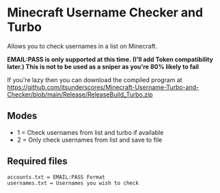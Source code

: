 # Minecraft Username Checker and Turbo

Allows you to check usernames in a list on Minecraft.

**EMAIL:PASS is only supported at this time. (I'll add Token compatibility later.)
This is not to be used as a sniper as you're 80% likely to fail**

If you're lazy then you can download the compiled program at
https://github.com/itsunderscores/Minecraft-Username-Turbo-and-Checker/blob/main/Release/ReleaseBuild_Turbo.zip

## Modes
- 1 = Check usernames from list and turbo if available
- 2 = Only check usernames from list and save to file

## Required files
```sh
accounts.txt = EMAIL:PASS Format
usernames.txt = Usernames you wish to check
```
